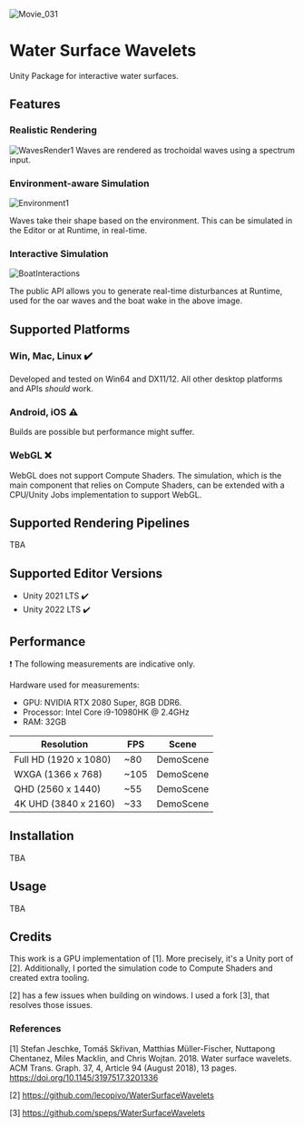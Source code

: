 ![Movie_031](https://github.com/seandillon92/WaterSurfaceWavelets-Plugins/assets/51912249/f7495a91-6ccd-4d7b-92bf-36bcdab9aab1)
# Water Surface Wavelets
Unity Package for interactive water surfaces.

## Features
### **Realistic Rendering**
![WavesRender1](https://github.com/seandillon92/WaterSurfaceWavelets-Plugins/assets/51912249/ca93c9fc-c173-4c29-9c35-a641ee02b4ea)
Waves are rendered as trochoidal waves using a spectrum input.

### **Environment-aware Simulation** 
![Environment1](https://github.com/seandillon92/WaterSurfaceWavelets-Plugins/assets/51912249/420be1bc-d484-44af-97d8-0b56b2015c2c)

Waves take their shape based on the environment. This can be simulated in the Editor or at Runtime, in real-time.
### **Interactive Simulation**
![BoatInteractions](https://github.com/seandillon92/WaterSurfaceWavelets-Plugins/assets/51912249/fad6baf6-b793-43e4-8a79-e4fd81c63625)

The public API allows you to generate real-time disturbances at Runtime, used for the oar waves and the boat wake in the above image.

## Supported Platforms
### Win, Mac, Linux :heavy_check_mark: 
Developed and tested on Win64 and DX11/12. All other desktop platforms and APIs *should* work.

### Android, iOS ⚠️
Builds are possible but performance might suffer.

### WebGL ❌
WebGL does not support Compute Shaders. The simulation, which is the main component that relies on Compute Shaders, can be extended with a CPU/Unity Jobs implementation to support WebGL.

## Supported Rendering Pipelines
TBA

## Supported Editor Versions
* Unity 2021 LTS ✔️
* Unity 2022 LTS ✔️

## Performance

❗ The following measurements are indicative only.  




Hardware used for measurements:

* GPU: NVIDIA RTX 2080 Super, 8GB DDR6.
* Processor: Intel Core i9-10980HK @ 2.4GHz
* RAM: 32GB

|            Resolution         | FPS       |   Scene |
| --------------------| --------------------| --------------- |
| Full HD (1920 x 1080)| ~80 | DemoScene |
| WXGA (1366 x 768) | ~105| DemoScene |
| QHD (2560 x 1440) | ~55 | DemoScene |
| 4K UHD (3840 x 2160) | ~33| DemoScene|


## Installation
TBA

## Usage
TBA

## Credits
This work is a GPU implementation of [1]. More precisely, it's a Unity port of [2]. Additionally, I ported the simulation code to Compute Shaders and created extra tooling.

[2] has a few issues when building on windows. I used a fork [3], that resolves those issues. 
### References
[1] Stefan Jeschke, Tomáš Skřivan, Matthias Müller-Fischer, Nuttapong Chentanez, Miles Macklin, and Chris Wojtan. 2018. Water surface wavelets. ACM Trans. Graph. 37, 4, Article 94 (August 2018), 13 pages. https://doi.org/10.1145/3197517.3201336

[2] https://github.com/lecopivo/WaterSurfaceWavelets

[3] https://github.com/speps/WaterSurfaceWavelets
